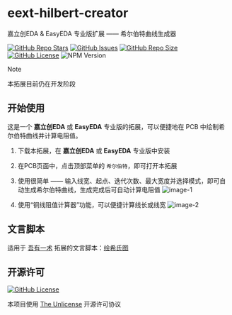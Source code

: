 # eext-hilbert-creator

嘉立创EDA & EasyEDA 专业版扩展 —— 希尔伯特曲线生成器

<a href="https://github.com/klxf/eext-hilbert-creator" style="vertical-align: inherit;" target="_blank"><img src="https://img.shields.io/github/stars/klxf/eext-hilbert-creator" alt="GitHub Repo Stars" class="not-medium-zoom-image" style="display: inline; vertical-align: inherit;" /></a>&nbsp;<a href="https://github.com/klxf/eext-hilbert-creator/issues" style="vertical-align: inherit;" target="_blank"><img src="https://img.shields.io/github/issues/klxf/eext-hilbert-creator" alt="GitHub Issues" class="not-medium-zoom-image" style="display: inline; vertical-align: inherit;" /></a>&nbsp;<a href="https://github.com/klxf/eext-hilbert-creator" style="vertical-align: inherit;" target="_blank"><img src="https://img.shields.io/github/repo-size/klxf/eext-hilbert-creator" alt="GitHub Repo Size" class="not-medium-zoom-image" style="display: inline; vertical-align: inherit;" /></a>&nbsp;<a href="https://choosealicense.com/licenses/unlicense/" style="vertical-align: inherit;" target="_blank"><img src="https://img.shields.io/github/license/klxf/eext-hilbert-creator" alt="GitHub License" class="not-medium-zoom-image" style="display: inline; vertical-align: inherit;" /></a>&nbsp;<img src="https://img.shields.io/badge/EasyEDA-%5E2.2.35-5588ff" alt="NPM Version" class="not-medium-zoom-image" style="display: inline; vertical-align: inherit;" />

> [!NOTE]
>
> 本拓展目前仍在开发阶段

## 开始使用

这是一个 **嘉立创EDA** 或 **EasyEDA** 专业版的拓展，可以便捷地在 PCB 中绘制希尔伯特曲线并计算电阻值。

1. 下载本拓展，在 **嘉立创EDA** 或 **EasyEDA** 专业版中安装

2. 在PCB页面中，点击顶部菜单的 `希尔伯特`，即可打开本拓展

3. 使用很简单 —— 输入线宽、起点、迭代次数、最大宽度并选择模式，即可自动生成希尔伯特曲线，生成完成后可自动计算电阻值
   ![image-1](https://github.com/user-attachments/assets/f3017520-689f-4643-943d-82d2b16a05ae)

4. 使用“铜线阻值计算器”功能，可以便捷计算线长或线宽
   ![image-2](https://github.com/user-attachments/assets/e5193a12-65b6-4848-8312-f6a5133cda18)



## 文言脚本

适用于 [吾有一术](https://github.com/klxf/eext-wenyan) 拓展的文言脚本：[绘希氏图](https://github.com/klxf/eext-hilbert-creator/blob/master/src/%E7%B9%AA%E5%B8%8C%E6%B0%8F%E5%9C%96.wy)

## 开源许可

<a href="https://choosealicense.com/licenses/unlicense/" style="vertical-align: inherit;" target="_blank"><img src="https://img.shields.io/github/license/klxf/eext-hilbert-creator" alt="GitHub License" class="not-medium-zoom-image" style="display: inline; vertical-align: inherit;" /></a>

本项目使用 [The Unlicense](https://choosealicense.com/licenses/unlicense/) 开源许可协议
